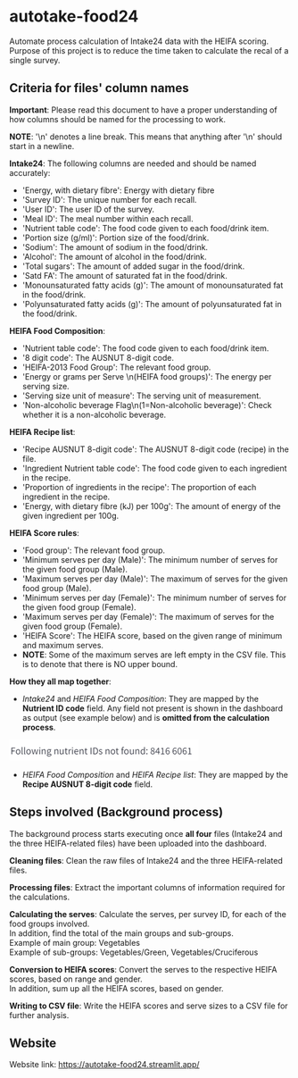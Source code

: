 # autotake-food24

Automate process calculation of Intake24 data with the HEIFA scoring. \
Purpose of this project is to reduce the time taken to calculate the recal
of a single survey.

## Criteria for files' column names

**Important**: Please read this document to have a proper understanding of how columns should be named for the processing to work.

**NOTE**: '\n' denotes a line break. This means that anything after '\n' should start in a newline.

**Intake24**: The following columns are needed and should be named accurately:
- 'Energy, with dietary fibre': Energy with dietary fibre
- 'Survey ID': The unique number for each recall.
- 'User ID': The user ID of the survey.
- 'Meal ID': The meal number within each recall.
- 'Nutrient table code': The food code given to each food/drink item.
- 'Portion size (g/ml)': Portion size of the food/drink.
- 'Sodium': The amount of sodium in the food/drink.
- 'Alcohol': The amount of alcohol in the food/drink.
- 'Total sugars': The amount of added sugar in the food/drink.
- 'Satd FA': The amount of saturated fat in the food/drink.
- 'Monounsaturated fatty acids (g)': The amount of monounsaturated fat in the food/drink.
- 'Polyunsaturated fatty acids (g)': The amount of polyunsaturated fat in the food/drink.

**HEIFA Food Composition**:
- 'Nutrient table code': The food code given to each food/drink item. 
- '8 digit code': The AUSNUT 8-digit code.
- 'HEIFA-2013 Food Group': The relevant food group.
- 'Energy or grams per Serve \n(HEIFA food groups)': The energy per serving size.
- 'Serving size unit of measure': The serving unit of measurement.
- 'Non-alcoholic beverage Flag\n(1=Non-alcoholic beverage)': Check whether it is a non-alcoholic beverage.

**HEIFA Recipe list**:
- 'Recipe AUSNUT 8-digit code': The AUSNUT 8-digit code (recipe) in the file.
- 'Ingredient Nutrient table code': The food code given to each ingredient in the recipe.
- 'Proportion of ingredients in the recipe': The proportion of each ingredient in the recipe.
- 'Energy, with dietary fibre (kJ) per 100g': The amount of energy of the given ingredient per 100g.

**HEIFA Score rules**:
- 'Food group': The relevant food group.
- 'Minimum serves per day (Male)': The minimum number of serves for the given food group (Male).
- 'Maximum serves per day (Male)': The maximum of serves for the given food group (Male).
- 'Minimum serves per day (Female)': The minimum number of serves for the given food group (Female).
- 'Maximum serves per day (Female)': The maximum of serves for the given food group (Female).
- 'HEIFA Score': The HEIFA score, based on the given range of minimum and maximum serves.
- **NOTE**: Some of the maximum serves are left empty in the CSV file. This is to denote that there is NO upper bound.

**How they all map together**:
- _Intake24_ and _HEIFA Food Composition_: They are mapped by the **Nutrient ID code** field. Any field not present is shown in the dashboard as output (see example below) and is **omitted from the calculation process**.

![Missing Nutrient ID photo.](images/nutrient_ids_missing.png)

- _HEIFA Food Composition_ and _HEIFA Recipe list_: They are mapped by the **Recipe AUSNUT 8-digit code** field.

## Steps involved (Background process)

The background process starts executing once **all four** files (Intake24 and the three HEIFA-related files) have been uploaded into the dashboard.

**Cleaning files**: Clean the raw files of Intake24 and the three HEIFA-related files.

**Processing files**: Extract the important columns of information required for the calculations.

**Calculating the serves**: Calculate the serves, per survey ID, for each of the food groups involved. \
In addition, find the total of the main groups and sub-groups. \
Example of main group: Vegetables \
Example of sub-groups: Vegetables/Green, Vegetables/Cruciferous

**Conversion to HEIFA scores**: Convert the serves to the respective HEIFA scores, based on range and gender. \
In addition, sum up all the HEIFA scores, based on gender.

**Writing to CSV file**: Write the HEIFA scores and serve sizes to a CSV file for further analysis.

## Website

Website link: https://autotake-food24.streamlit.app/
